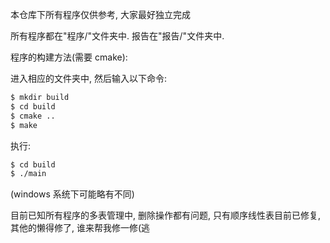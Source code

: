 本仓库下所有程序仅供参考, 大家最好独立完成

所有程序都在"程序/"文件夹中. 报告在"报告/"文件夹中.

程序的构建方法(需要 cmake):

进入相应的文件夹中, 然后输入以下命令:

```bash
$ mkdir build
$ cd build
$ cmake ..
$ make
```

执行:

```bash
$ cd build
$ ./main
```

(windows 系统下可能略有不同)

目前已知所有程序的多表管理中, 删除操作都有问题, 只有顺序线性表目前已修复, 其他的懒得修了, 谁来帮我修一修(逃
